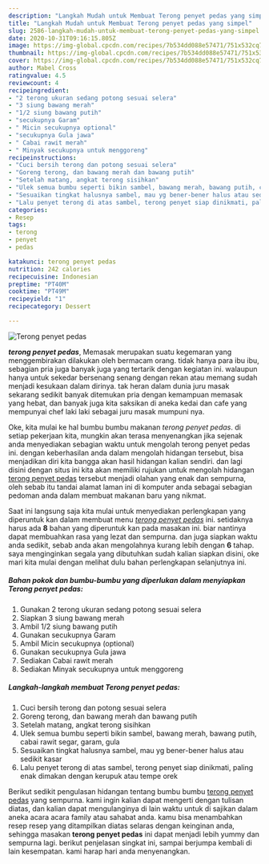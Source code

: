 ```yaml
---
description: "Langkah Mudah untuk Membuat Terong penyet pedas yang simpel"
title: "Langkah Mudah untuk Membuat Terong penyet pedas yang simpel"
slug: 2586-langkah-mudah-untuk-membuat-terong-penyet-pedas-yang-simpel
date: 2020-10-31T09:16:15.805Z
image: https://img-global.cpcdn.com/recipes/7b534dd088e57471/751x532cq70/terong-penyet-pedas-foto-resep-utama.jpg
thumbnail: https://img-global.cpcdn.com/recipes/7b534dd088e57471/751x532cq70/terong-penyet-pedas-foto-resep-utama.jpg
cover: https://img-global.cpcdn.com/recipes/7b534dd088e57471/751x532cq70/terong-penyet-pedas-foto-resep-utama.jpg
author: Mabel Cross
ratingvalue: 4.5
reviewcount: 4
recipeingredient:
- "2 terong ukuran sedang potong sesuai selera"
- "3 siung bawang merah"
- "1/2 siung bawang putih"
- "secukupnya Garam"
- " Micin secukupnya optional"
- "secukupnya Gula jawa"
- " Cabai rawit merah"
- " Minyak secukupnya untuk menggoreng"
recipeinstructions:
- "Cuci bersih terong dan potong sesuai selera"
- "Goreng terong, dan bawang merah dan bawang putih"
- "Setelah matang, angkat terong sisihkan"
- "Ulek semua bumbu seperti bikin sambel, bawang merah, bawang putih, cabai rawit segar, garam, gula"
- "Sesuaikan tingkat halusnya sambel, mau yg bener-bener halus atau sedikit kasar"
- "Lalu penyet terong di atas sambel, terong penyet siap dinikmati, paling enak dimakan dengan kerupuk atau tempe orek"
categories:
- Resep
tags:
- terong
- penyet
- pedas

katakunci: terong penyet pedas 
nutrition: 242 calories
recipecuisine: Indonesian
preptime: "PT40M"
cooktime: "PT49M"
recipeyield: "1"
recipecategory: Dessert

---
```



![Terong penyet pedas](https://img-global.cpcdn.com/recipes/7b534dd088e57471/751x532cq70/terong-penyet-pedas-foto-resep-utama.jpg)

<b><i>terong penyet pedas</i></b>, Memasak merupakan suatu kegemaran yang menggembirakan dilakukan oleh bermacam orang. tidak hanya para ibu ibu, sebagian pria juga banyak juga yang tertarik dengan kegiatan ini. walaupun hanya untuk sekedar bersenang senang dengan rekan atau memang sudah menjadi kesukaan dalam dirinya. tak heran dalam dunia juru masak sekarang sedikit banyak ditemukan pria dengan kemampuan memasak yang hebat, dan banyak juga kita saksikan di aneka kedai dan cafe yang mempunyai chef laki laki sebagai juru masak mumpuni nya.

Oke, kita mulai ke hal bumbu bumbu makanan <i>terong penyet pedas</i>. di setiap pekerjaan kita, mungkin akan terasa menyenangkan jika sejenak anda menyediakan sebagian waktu untuk mengolah terong penyet pedas ini. dengan keberhasilan anda dalam mengolah hidangan tersebut, bisa menjadikan diri kita bangga akan hasil hidangan kalian sendiri. dan lagi disini dengan situs ini kita akan memiliki rujukan untuk mengolah hidangan <u>terong penyet pedas</u> tersebut menjadi olahan yang enak dan sempurna, oleh sebab itu tandai alamat laman ini di komputer anda sebagai sebagian pedoman anda dalam membuat makanan baru yang nikmat.




Saat ini langsung saja kita mulai untuk menyediakan perlengkapan yang diperuntuk kan dalam membuat menu <u><i>terong penyet pedas</i></u> ini. setidaknya harus ada <b>8</b> bahan yang diperuntuk kan pada masakan ini. biar nantinya dapat membuahkan rasa yang lezat dan sempurna. dan juga siapkan waktu anda sedikit, sebab anda akan mengolahnya kurang lebih dengan <b>6</b> tahap. saya menginginkan segala yang dibutuhkan sudah kalian siapkan disini, oke mari kita mulai dengan melihat dulu bahan perlengkapan selanjutnya ini.

<!--inarticleads1-->

##### Bahan pokok dan bumbu-bumbu yang diperlukan dalam menyiapkan Terong penyet pedas:

1. Gunakan 2 terong ukuran sedang potong sesuai selera
1. Siapkan 3 siung bawang merah
1. Ambil 1/2 siung bawang putih
1. Gunakan secukupnya Garam
1. Ambil  Micin secukupnya (optional)
1. Gunakan secukupnya Gula jawa
1. Sediakan  Cabai rawit merah
1. Sediakan  Minyak secukupnya untuk menggoreng




<!--inarticleads2-->

##### Langkah-langkah membuat Terong penyet pedas:

1. Cuci bersih terong dan potong sesuai selera
1. Goreng terong, dan bawang merah dan bawang putih
1. Setelah matang, angkat terong sisihkan
1. Ulek semua bumbu seperti bikin sambel, bawang merah, bawang putih, cabai rawit segar, garam, gula
1. Sesuaikan tingkat halusnya sambel, mau yg bener-bener halus atau sedikit kasar
1. Lalu penyet terong di atas sambel, terong penyet siap dinikmati, paling enak dimakan dengan kerupuk atau tempe orek




Berikut sedikit pengulasan hidangan tentang bumbu bumbu <u>terong penyet pedas</u> yang sempurna. kami ingin kalian dapat mengerti dengan tulisan diatas, dan kalian dapat mengulanginya di lain waktu untuk di sajikan dalam aneka acara acara family atau sahabat anda. kamu bisa menambahkan resep resep yang ditampilkan diatas selaras dengan keinginan anda, sehingga masakan <b>terong penyet pedas</b> ini dapat menjadi lebih yummy dan sempurna lagi. berikut penjelasan singkat ini, sampai berjumpa kembali di lain kesempatan. kami harap hari anda menyenangkan.
